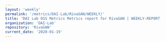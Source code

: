 ```yaml
---
layout: 'weekly'
permalink: '/metrics/DAI-Lab/RivaGAN/WEEKLY/'
title: 'DAI Lab OSS Metrics Metrics report for RivaGAN | WEEKLY-REPORT-2020-01-19'
organization: 'DAI-Lab'
repository: 'RivaGAN'
current_date: '2020-01-19'
---
```

